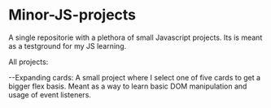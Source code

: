 # Minor-JS-projects
A single repositorie with a plethora of small Javascript projects. Its is meant as a testground for my JS learning.

All projects:


--Expanding cards:
A small project where I select one of five cards to get a bigger flex basis. Meant as a way to learn basic DOM manipulation and usage of event listeners.
